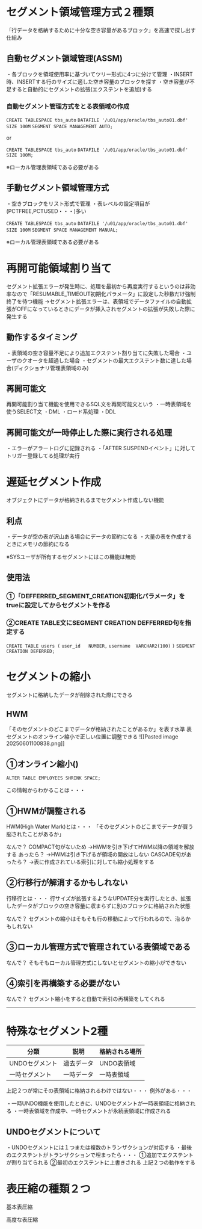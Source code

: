 # セグメント領域管理方式２種類
「行データを格納するために十分な空き容量があるブロック」を高速で探し出す仕組み
## 自動セグメント領域管理(ASSM)
・各ブロックを領域使用率に基づいてツリー形式に4つに分けて管理
・INSERT時、INSERTする行のサイズに適した空き容量のブロックを探す
・空き容量が不足すると自動的にセグメントの拡張(エクステントを追加)する
### 自動セグメント管理方式をとる表領域の作成

`CREATE TABLESPACE tbs_auto`
 `DATAFILE '/u01/app/oracle/tbs_auto01.dbf'`
 `SIZE 100M`
 `SEGMENT SPACE MANAGEMENT AUTO;`

or

`CREATE TABLESPACE tbs_auto`
 `DATAFILE '/u01/app/oracle/tbs_auto01.dbf'`
 `SIZE 100M;`

※ローカル管理表領域である必要がある
## 手動セグメント領域管理方式
・空きブロックをリスト形式で管理
・表レベルの設定項目が(PCTFREE,PCTUSED・・・)多い

`CREATE TABLESPACE tbs_auto`
 `DATAFILE '/u01/app/oracle/tbs_auto01.dbf'`
 `SIZE 100M`
 `SEGMENT SPACE MANAGEMENT MANUAL;`

※ローカル管理表領域である必要がある
# 再開可能領域割り当て
セグメント拡張エラーが発生時に、処理を最初から再度実行するというのは非効率なので「RESUMABLE_TIMEOUT初期化パラメータ」に設定した秒数だけ強制終了を待つ機能
→セグメント拡張エラーは、表領域でデータファイルの自動拡張がOFFになっているときにデータが挿入されセグメントの拡張が失敗した際に発生する
## 動作するタイミング
・表領域の空き容量不足により追加エクステント割り当てに失敗した場合
・ユーザのクオータを超過した場合
・セグメントの最大エクステント数に達した場合(ディクショナリ管理表領域のみ)
## 再開可能文
再開可能割り当て機能を使用できるSQL文を再開可能文という
・一時表領域を使うSELECT文
・DML
・ロード系処理
・DDL
## 再開可能文が一時停止した際に実行される処理
・エラーがアラートログに記録される
・「AFTER SUSPENDイベント」に対してトリガー登録してる処理が実行
# 遅延セグメント作成
オブジェクトにデータが格納されるまでセグメント作成しない機能
## 利点
・データが空の表が沢山ある場合にデータの節約になる
・大量の表を作成するときにメモリの節約になる

※SYSユーザが所有するセグメントにはこの機能は無効
## 使用法
### ①「DEFFERRED_SEGMENT_CREATION初期化パラメータ」をtrueに設定してからセグメントを作る
### ②CREATE TABLE文にSEGMENT CREATION DEFFERRED句を指定する

`CREATE TABLE users (`
    `user_id   NUMBER,`
    `username  VARCHAR2(100)`
`)`
`SEGMENT CREATION DEFERRED;`
# セグメントの縮小
セグメントに格納したデータが削除された際にできる
## HWM
「そのセグメントのどこまでデータが格納されたことがあるか」を表す水準
表セグメントのオンライン縮小で正しい位置に調整できる
![[Pasted image 20250601100838.png]]
## ①オンライン縮小()
`ALTER TABLE EMPLOYEES SHRINK SPACE;`

この情報からわかることは・・・

## ①HWMが調整される

HWM(High Water Mark)とは・・・
「そのセグメントのどこまでデータが買う脳されたことがあるか」

なんで？
COMPACT句がないため
→HWMを引き下げてHWM以降の領域を解放する
あったら？
→HWMは引き下げるが領域の開放はしない
CASCADE句があったら？
→表に作成されている索引に対しても縮小処理をする

## ②行移行が解消するかもしれない

行移行とは・・・
行サイズが拡張するようなUPDATE分を実行したとき、拡張したデータがブロックの空き容量に収まらずに別のブロックに格納された状態

なんで？
セグメントの縮小はそもそも行の移動によって行われるので、治るかもしれない

## ③ローカル管理方式で管理されている表領域である
なんで？
そもそもローカル管理方式にしないとセグメントの縮小ができない

## ④索引を再構築する必要がない
なんで？
セグメント縮小をすると自動で索引の再構築をしてくれる

---
# 特殊なセグメント2種

| 分類        | 説明    | 格納される場所 |
| --------- | ----- | ------- |
| UNDOセグメント | 過去データ | UNDO表領域 |
| 一時セグメント   | 一時データ | 一時表領域   |

上記２つが常にその表領域に格納されるわけではない・・・
例外がある・・・

・一時UNDO機能を使用したときに、UNDOセグメントが一時表領域に格納される
・一時表領域を作成中、一時セグメントが永続表領域に作成される

## UNDOセグメントについて

・UNDOセグメントには１つまたは複数のトランザクションが対応する
・最後のエクステントがトランザクションで埋まったら・・・
①追加でエクステントが割り当てられる
②最初のエクステントに上書きされる
上記２つの動作をする





# 表圧縮の種類２つ

基本表圧縮

高度な表圧縮
